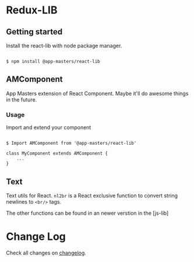 # Redux-LIB

## Getting started

Install the react-lib with node package manager.

````

$ npm install @app-masters/react-lib

````


## AMComponent

App Masters extension of React Component. Maybe it'll do awesome things in the future.

### Usage

Import and extend your component

````

$ Import AMComponent from '@app-masters/react-lib'

class MyComponent extends AMComponent {
    ...
}

````

## Text

Text utils for React. ``nl2br`` is a React exclusive function to convert string newlines to ``<br/>`` tags.

The other functions can be found in an newer verstion in the [js-lib]


# Change Log

Check all changes on [changelog](CHANGELOG.md).